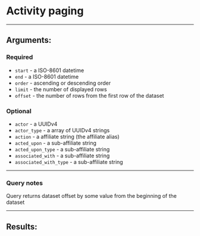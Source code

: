 # Activity paging

____

## Arguments:

### Required
* `start` - a ISO-8601 datetime
* `end` - a ISO-8601 datetime
* `order` - ascending or descending order
* `limit` - the number of displayed rows
* `offset` - the number of rows from the first row of the dataset

### Optional
* `actor` - a UUIDv4
* `actor_type` -  a array of UUIDv4 strings
* `action` -  a affiliate string (the affiliate alias)
* `acted_upon` -  a sub-affiliate string
* `acted_upon_type` -  a sub-affiliate string
* `associated_with` -  a sub-affiliate string
* `associated_with_type` -  a sub-affiliate string

---
### Query notes

Query returns dataset offset by some value from the beginning of the dataset 

---
## Results:

```
```
